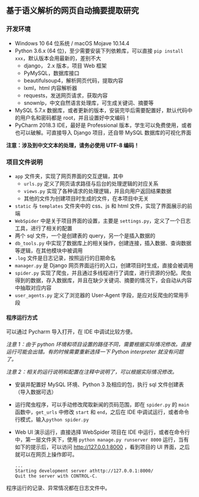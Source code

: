 ## 基于语义解析的网页自动摘要提取研究

### 开发环境

* Windows 10 64 位系统 / macOS Mojave 10.14.4
* Python 3.6.x (64 位)，至少需要安装下列依赖库，可以直接 `pip install xxx`，默认版本会用最新的，差别不大
  * django， 2.x 版本，项目 Web 框架
  * PyMySQL，数据库接口
  * beautifulsoup4，解析网页代码，提取内容
  * lxml，html 内容解析器
  * requests，发送网页请求，获取内容
  * snownlp，中文自然语言处理库，可生成关键词、摘要等
* MySQL 5.7.x 数据库，或者更新的版本，安装完毕后需要配置好，默认代码中的用户名和密码都是 root，并且设置好中文编码！
* PyCharm 2018.3 IDE，最好是 Professional 版本，学生可以免费使用，或者也可以破解。可直接导入 Django 项目，还自带 MySQL 数据库的可视化界面

**注意：涉及到中文文本的处理，请务必使用 UTF-8 编码！**

### 项目文件说明

* `app` 文件夹，实现了网页界面的交互逻辑，其中
  * `urls.py` 定义了网页请求路径与后台的处理逻辑的对应关系
  * `views.py` 实现了各种请求的处理逻辑，并且向用户返回结果数据
  * 其他的文件为创建项目时生成的文件，在本项目中无关
* `static` 与 `templates` 文件夹中的 css、js 和 html 文件，实现了界面展示的前端
* `WebSpider` 中是关于项目界面的设置，主要是 `settings.py`，定义了一个日志工具，进行了相关的配置
* 两个 sql 文件，一个是创建表的 query，另一个是插入数据的
* `db_tools.py` 中实现了数据库上的相关操作，创建连接，插入数据、查询数据等逻辑，在其他模块中被调用
* `.log` 文件是日志记录，按照运行的日期命名
* `manager.py` 是 Django 网页界面运行的入口，创建项目时生成，直接会被调用
* `spider.py` 实现了爬虫，并且通过多线程进行了调度，进行资源的分配。爬虫得到的数据，存入数据库，并且在缺少关键词、摘要的情况下，会自动从内容中抽取对应内容
* `user_agents.py` 定义了浏览器的 User-Agent 字段，是应对反爬虫的常用手段

#### 程序运行方式

可以通过 Pycharm 导入打开，在 IDE 中调试比较方便。

*注意 1：由于 python 环境和项目设置的路径不同，需要根据实际情况修改。直接运行可能会出错。有的时候需要重新选择一下 Python interpreter 就没有问题了。*

*注意 2：相关的运行说明和配置在注释中说明了，可以根据实际情况修改。*

* 安装并配置好 MySQL 环境、Python 3 及相应的包，执行 sql 文件创建表（导入数据可选）

* 运行爬虫程序，可以手动修改爬取新闻的页码范围，即在 `spider.py` 的 `main` 函数中，`get_urls` 中修改 `start` 和 `end`，之后在 IDE 中调试运行，或者命令行模式，输入`python spider.py` 

* Web UI 演示运行，直接选择 WebSpider 项目在 IDE 中运行，或者在命令行中，第一层文件夹下，使用 `python manage.py runserver 8000` 运行，当有如下的提示后，可以访问 <http://127.0.0.1:8000> ，看到项目的 UI 界面，之后就可以在网页上操作即可。

  ```shell
  ...
  Starting development server athttp://127.0.0.1:8000/
  Quit the server with CONTROL-C.
  ```

程序运行的记录、异常情况都在日志文件中。